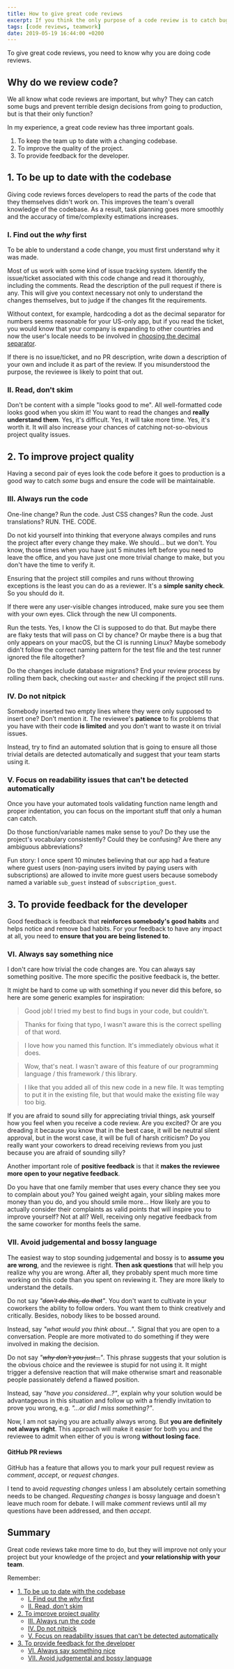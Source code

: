 ```yaml
---
title: How to give great code reviews
excerpt: If you think the only purpose of a code review is to catch bugs, read this.
tags: [code reviews, teamwork]
date: 2019-05-19 16:44:00 +0200
---
```


To give great code reviews, you need to know why you are doing code reviews.

## Why do we review code?

We all know what code reviews are important, but why? They can catch some bugs and prevent terrible design decisions from going to production, but is that their only function? 

In my experience, a great code review has three important goals.

1. To keep the team up to date with a changing codebase.
2. To improve the quality of the project.
3. To provide feedback for the developer.

## 1. To be up to date with the codebase

Giving code reviews forces developers to read the parts of the code that they themselves didn't work on. This improves the team's overall knowledge of the codebase. As a result, task planning goes more smoothly and the accuracy of time/complexity estimations increases.

### I. Find out the *why* first

To be able to understand a code change, you must first understand why it was made.

Most of us work with some kind of issue tracking system. Identify the issue/ticket associated with this code change and read it thoroughly, including the comments. Read the description of the pull request if there is any. This will give you context necessary not only to understand the changes themselves, but to judge if the changes fit the requirements.

Without context, for example, hardcoding a dot as the decimal separator for numbers seems reasonable for your US-only app, but if you read the ticket, you would know that your company is expanding to other countries and now the user's locale needs to be involved in [choosing the decimal separator](https://en.wikipedia.org/wiki/Decimal_separator#Arabic_numerals).

If there is no issue/ticket, and no PR description, write down a description of your own and include it as part of the review. If you misunderstood the purpose, the reviewee is likely to point that out.

### II. Read, don't skim

Don't be content with a simple "looks good to me". All well-formatted code looks good when you skim it! You want to read the changes and **really understand them**. Yes, it's difficult. Yes, it will take more time. Yes, it's worth it. It will also increase your chances of catching not-so-obvious project quality issues.

## 2. To improve project quality

Having a second pair of eyes look the code before it goes to production is a good way to catch *some* bugs and ensure the code will be maintainable.

### III. Always run the code

One-line change? Run the code. Just CSS changes? Run the code. Just translations? RUN. THE. CODE.

Do not kid yourself into thinking that everyone always compiles and runs the project after every change they make. We should... but we don't. You know, those times when you have just 5 minutes left before you need to leave the office, and you have just one more trivial change to make, but you don't have the time to verify it.

Ensuring that the project still compiles and runs without throwing exceptions is the least you can do as a reviewer. It's a **simple sanity check**. So you should do it.

If there were any user-visible changes introduced, make sure you see them with your own eyes. Click through the new UI components.

Run the tests. Yes, I know the CI is supposed to do that. But maybe there are flaky tests that will pass on CI by chance? Or maybe there is a bug that only appears on your macOS, but the CI is running Linux? Maybe somebody didn't follow the correct naming pattern for the test file and the test runner ignored the file altogether?

Do the changes include database migrations? End your review process by rolling them back, checking out `master` and checking if the project still runs.

### IV. Do not nitpick

Somebody inserted two empty lines where they were only supposed to insert one? Don't mention it. The reviewee's **patience** to fix problems that you have with their code **is limited** and you don't want to waste it on trivial issues.

Instead, try to find an automated solution that is going to ensure all those trivial details are detected automatically and suggest that your team starts using it.

### V. Focus on readability issues that can't be detected automatically

Once you have your automated tools validating function name length and proper indentation, you can focus on the important stuff that only a human can catch.

Do those function/variable names make sense to you? Do they use the project's vocabulary consistently? Could they be confusing? Are there any ambiguous abbreviations?

Fun story: I once spent 10 minutes believing that our app had a feature where guest users (non-paying users invited by paying users with subscriptions) are allowed to invite more guest users because somebody named a variable `sub_guest` instead of `subscription_guest`.

## 3. To provide feedback for the developer

Good feedback is feedback that **reinforces somebody's good habits** and helps notice and remove bad habits. For your feedback to have any impact at all, you need to **ensure that you are being listened to**.

### VI. Always say something nice

I don't care how trivial the code changes are. You can always say something positive. The more specific the positive feedback is, the better.

It might be hard to come up with something if you never did this before, so here are some generic examples for inspiration:

> Good job! I tried my best to find bugs in your code, but couldn't.

> Thanks for fixing that typo, I wasn't aware this is the correct spelling of that word.

> I love how you named this function. It's immediately obvious what it does.

> Wow, that's neat. I wasn't aware of this feature of our programming language / this framework / this library.

> I like that you added all of this new code in a new file. It was tempting to put it in the existing file, but that would make the existing file way too big.

If you are afraid to sound silly for appreciating trivial things, ask yourself how you feel when you receive a code review. Are you excited? Or are you dreading it because you know that in the best case, it will be neutral silent approval, but in the worst case, it will be full of harsh criticism? Do you really want your coworkers to dread receiving reviews from you just because you are afraid of sounding silly?

Another important role of **positive feedback** is that it **makes the reviewee more open to your negative feedback**.

Do you have that one family member that uses every chance they see you to complain about you? You gained weight again, your sibling makes more money than you do, and you should smile more... How likely are you to actually consider their complaints as valid points that will inspire you to improve yourself? Not at all? Well, receiving only negative feedback from the same coworker for months feels the same.

### VII. Avoid judgemental and bossy language

The easiest way to stop sounding judgemental and bossy is to **assume you are wrong**, and the reviewee is right. **Then ask questions** that will help you realize why you are wrong. After all, they probably spent much more time working on this code than you spent on reviewing it. They are more likely to understand the details.

Do not say *"~~don't do this, do that~~"*. You don't want to cultivate in your coworkers the ability to follow orders. You want them to think creatively and critically. Besides, nobody likes to be bossed around.

Instead, say *"what would you think about..."*. Signal that you are open to a conversation. People are more motivated to do something if they were involved in making the decision.

Do not say *"~~why don't you just...~~"*. This phrase suggests that your solution is the obvious choice and the reviewee is stupid for not using it. It might trigger a defensive reaction that will make otherwise smart and reasonable people passionately defend a flawed position.

Instead, say *"have you considered...?"*, explain why your solution would be advantageous in this situation and follow up with a friendly invitation to prove you wrong, e.g. *"...or did I miss something?"*.

Now, I am not saying you are actually always wrong. But **you are definitely not always right**. This approach will make it easier for both you and the reviewee to admit when either of you is wrong **without losing face**.

#### GitHub PR reviews

GitHub has a feature that allows you to mark your pull request review as *comment*, *accept*, or *request changes*.

I tend to avoid *requesting changes* unless I am absolutely certain something needs to be changed. *Requesting changes* is bossy language and doesn't leave much room for debate. I will make *comment* reviews until all my questions have been addressed, and then *accept*.

## Summary

Great code reviews take more time to do, but they will improve not only your project but your knowledge of the project and **your relationship with your team**.

Remember: 

- [1. To be up to date with the codebase](#1-to-be-up-to-date-with-the-codebase)
  - [I. Find out the *why* first](#i-find-out-the-why-first)
  - [II. Read, don't skim](#ii-read-dont-skim)
- [2. To improve project quality](#2-to-improve-project-quality)
  - [III. Always run the code](#iii-always-run-the-code)
  - [IV. Do not nitpick](#iv-do-not-nitpick)
  - [V. Focus on readability issues that can't be detected automatically](#v-focus-on-readability-issues-that-cant-be-detected-automatically)
- [3. To provide feedback for the developer](#3-to-provide-feedback-for-the-developer)
  - [VI. Always say something nice](#vi-always-say-something-nice)
  - [VII. Avoid judgemental and bossy language](#vii-avoid-judgemental-and-bossy-language)
